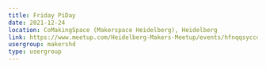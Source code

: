 ```yaml
---
title: Friday PiDay
date: 2021-12-24
location: CoMakingSpace (Makerspace Heidelberg), Heidelberg
link: https://www.meetup.com/Heidelberg-Makers-Meetup/events/hfnqqsyccqbgc/
usergroup: makershd
type: usergroup
---
```

